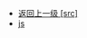 - [返回上一级 [src]](page/web前端/工具库/Swiper/Swiper-3.4.2/src/)
- [js](page/web前端/工具库/Swiper/Swiper-3.4.2/src/js/)
